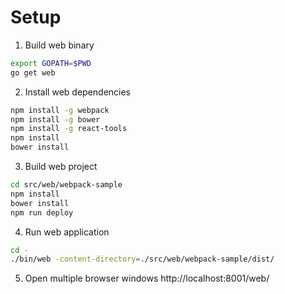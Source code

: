 # Setup

1.  Build web binary
```bash
export GOPATH=$PWD
go get web
```
2.  Install web dependencies
```bash
npm install -g webpack
npm install -g bower
npm install -g react-tools
npm install
bower install
```

3.  Build web project
```bash
cd src/web/webpack-sample
npm install
bower install
npm run deploy
```
 
4.  Run web application
```bash
cd -
./bin/web -content-directory=./src/web/webpack-sample/dist/
```

5.  Open multiple browser windows http://localhost:8001/web/
